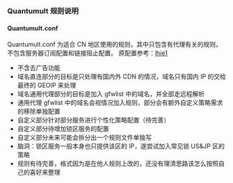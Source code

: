 ### Quantumult 规则说明 ###
#### Quantumult.conf ####
Quantumult.conf 为适合 CN 地区使用的规则，其中只包含有代理有关的规则，不包含服务器订阅配置和链接阻止配置。
原配置参考：[lhie1][01]
* 不含去广告功能
* 域名直连部分的目标是只处理有国内外 CDN 的情况，域名只有国内 IP 的交给最终的 GEOIP 来处理
* 域名通用代理部分的目标是加入 gfwlist 中的域名，并全部走远程解析
* 通用代理 gfwlist 中的域名会视情况加入规则，部分会有额外自定义策略需求的移除单独配置
* 自定义部分针对部分服务进行个性化策略配置（待完善）
* 自定义部分待增加锁区服务的配置
* 自定义部分未来可能会拆分出一个规则文件单独写
* 脑洞：锁区服务一般本身也只提供该区的 IP，遂尝试加入常见锁 US&JP 区的策略
* 规则有待完善，格式因为是在他人规则上改的，还没有理清思路该怎么按照自己的喜好来整理

[01]: https://github.com/lhie1/Rules